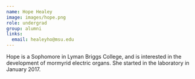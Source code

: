 ```yaml
---
name: Hope Healey
image: images/hope.png
role: undergrad
group: alumni
links:
  email: healeyho@msu.edu
---
```


Hope is a Sophomore in Lyman Briggs College, and is interested in the development of mormyrid electric organs. She started in the laboratory in January 2017.
